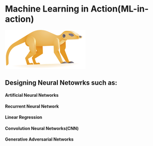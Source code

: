 # Machine Learning in Action(ML-in-action)
![](https://github.com/avinaashdhumal/ML-in-action/blob/master/mlinaction.png)
## Designing Neural Netowrks such as:
#### Artificial Neural Networks
#### Recurrent Neural Network
#### Linear Regression
#### Convolution Neural Networks(CNN)
#### Generative Adversarial Networks
